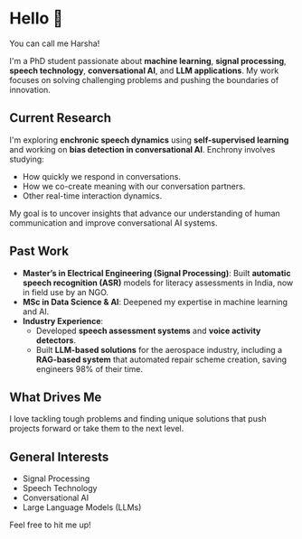 # Hello 👋
You can call me Harsha!

I'm a PhD student passionate about **machine learning**, **signal processing**, **speech technology**, **conversational AI**, and **LLM applications**. My work focuses on solving challenging problems and pushing the boundaries of innovation.

## Current Research
I'm exploring **enchronic speech dynamics** using **self-supervised learning** and working on **bias detection in conversational AI**. Enchrony involves studying:
- How quickly we respond in conversations.
- How we co-create meaning with our conversation partners.
- Other real-time interaction dynamics.

My goal is to uncover insights that advance our understanding of human communication and improve conversational AI systems.

## Past Work
- **Master’s in Electrical Engineering (Signal Processing)**: Built **automatic speech recognition (ASR)** models for literacy assessments in India, now in field use by an NGO.
- **MSc in Data Science & AI**: Deepened my expertise in machine learning and AI.
- **Industry Experience**:
  - Developed **speech assessment systems** and **voice activity detectors**.
  - Built **LLM-based solutions** for the aerospace industry, including a **RAG-based system** that automated repair scheme creation, saving engineers 98% of their time.

## What Drives Me
I love tackling tough problems and finding unique solutions that push projects forward or take them to the next level.

## General Interests
- Signal Processing
- Speech Technology
- Conversational AI
- Large Language Models (LLMs)

Feel free to hit me up!
